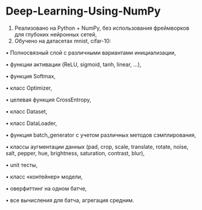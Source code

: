 # Deep-Learning-Using-NumPy


1) Реализовано на Python + NumPy, без использования фреймворков для глубоких нейронных сетей, 
2) Обучено на датасетах mnist, cifar-10:

• Полносвязный слой с различными вариантами инициализации,

• функции активации (ReLU, sigmoid, tanh, linear, ...),

• функция Softmax,

• класс Optimizer,

• целевая функция CrossEntropy,

• класс Dataset,

• класс DataLoader,

• функция batch_generator с учетом различных методов сэмплирования,

• классы аугментации данных (pad, crop, scale, translate, rotate, noise, salt, pepper, hue, brightness, saturation, contrast,
blur),

• unit тесты,

• класс «контейнер» модели,

• оверфиттинг на одном батче,

• все вычисления для батча, агрегация средним.
